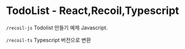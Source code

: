# TodoList - React,Recoil,Typescript

`/recoil-js` Todolist 만들기 예제 Javascript. 

`/recoil-ts` Typescript 버전으로 변환
